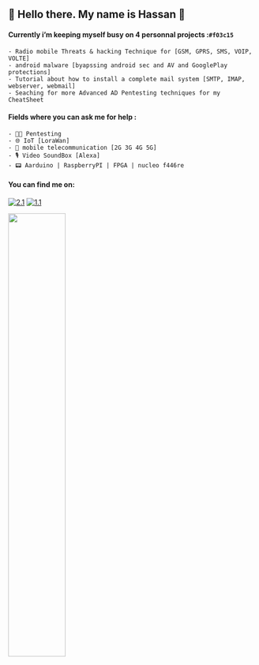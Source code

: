 ## 🎄 Hello there. My name is Hassan 🎄

#### Currently i’m keeping myself busy on 4 personnal projects :`#f03c15` 
    - Radio mobile Threats & hacking Technique for [GSM, GPRS, SMS, VOIP, VOLTE] 
    - android malware [byapssing android sec and AV and GooglePlay protections]
    - Tutorial about how to install a complete mail system [SMTP, IMAP, webserver, webmail]
    - Seaching for more Advanced AD Pentesting techniques for my CheatSheet
    
#### Fields where you can ask me for help :
    - 🐱‍💻 Pentesting 
    - 🌐 IoT [LoraWan]
    - 📡 mobile telecommunication [2G 3G 4G 5G]
    - 🎙️ Video SoundBox [Alexa]
    - 📟 Aarduino | RaspberryPI | FPGA | nucleo f446re

#### You can find me on: 
<!-- Actual text -->
[![2.1]][2]  [![1.1]][1]
<!-- Icons -->
[1.1]: https://img.shields.io/badge/Instagram-E4405F?style=for-the-badge&logo=instagram&logoColor=white
[2.1]: https://img.shields.io/badge/LinkedIn-0077B5?style=for-the-badge&logo=linkedin&logoColor=white
<!-- Links to your social media accounts -->
[1]: https://www.instagram.com/mic.tec/
[2]: https://www.linkedin.com/in/hassan-profile/
</div> <img src="https://github-readme-streak-stats.herokuapp.com/?user=HackGrey&theme=dark" width="48%" >



